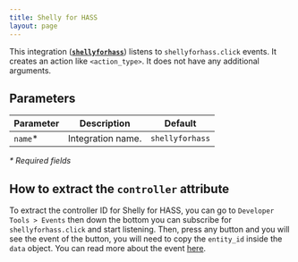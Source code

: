 ```yaml
---
title: Shelly for HASS
layout: page
---
```


This integration ([**`shellyforhass`**](https://github.com/StyraHem/ShellyForHASS)) listens to `shellyforhass.click` events. It creates an action like `<action_type>`. It does not have any additional arguments.

## Parameters

| Parameter | Description       | Default         |
| --------- | ----------------- | --------------- |
| `name`\*  | Integration name. | `shellyforhass` |

_\* Required fields_

## How to extract the `controller` attribute

To extract the controller ID for Shelly for HASS, you can go to `Developer Tools > Events` then down the bottom you can subscribe for `shellyforhass.click` and start listening. Then, press any button and you will see the event of the button, you will need to copy the `entity_id` inside the `data` object. You can read more about the event [here](https://github.com/StyraHem/ShellyForHASS#shellyforhassclick-020).
